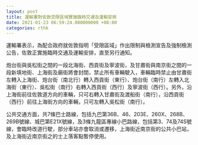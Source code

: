 ```yaml
---
layout: post
title: 運輸署對佐敦受限區域實施臨時交通及運輸安排
date: 2021-01-23 06:59:24.000000000 +08:00
categories: rthk
---
```


運輸署表示，為配合政府就佐敦指明「受限區域」作出限制與檢測宣告及強制檢測公告，佐敦正實施臨時交通及運輸安排，直至另行通知。

炮台街與吳松街之間的一段北海街、西貢街及寧波街，及甘肅街與南京街之間的一段新填地街、上海街及廟街將會封閉，禁止所有車輛駛入，車輛臨時禁止由甘肅街左轉入上海街、炮台街（南北行）轉入西貢街（東行）、炮台街（南行）左轉入北海街（東行）、吳松街（南行）右轉入西貢街（西行）及寧波街（西行）。另外，沿上海街前往佐敦道方向的車輛，只可右轉入甘肅街及渡船街（南行），沿西貢街（西行）前往上海街方向的車輛，只可左轉入吳松街（南行）。

公共交通方面，共7條巴士路線，包括九巴第36B、46、203E、260X、268B、269B號線、城巴第E21X號線，及3條九龍區專線小巴路線，包括第3、74及74S號線，會臨時改道行駛，部分車站亦會取消或遷移，上海街近南京街的公共小巴站，及上海街近南京街之的士上落客點暫停使用。
